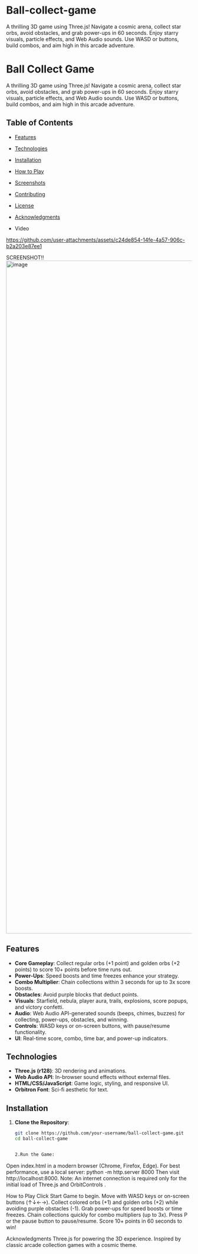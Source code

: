 # Ball-collect-game
A thrilling 3D game using Three.js! Navigate a cosmic arena, collect star orbs, avoid obstacles, and grab power-ups in 60 seconds. Enjoy starry visuals, particle effects, and Web Audio sounds. Use WASD or buttons, build combos, and aim high in this arcade adventure.

# Ball Collect Game

A thrilling 3D game using Three.js! Navigate a cosmic arena, collect star orbs, avoid obstacles, and grab power-ups in 60 seconds. Enjoy starry visuals, particle effects, and Web Audio sounds. Use WASD or buttons, build combos, and aim high in this arcade adventure.

## Table of Contents
- [Features](#features)
- [Technologies](#technologies)
- [Installation](#installation)
- [How to Play](#how-to-play)
- [Screenshots](#screenshots)
- [Contributing](#contributing)
- [License](#license)
- [Acknowledgments](#acknowledgments)

- Video

https://github.com/user-attachments/assets/c24de854-14fe-4a57-906c-b2a203e87ee1



SCREENSHOT!!
<img width="1600" height="1827" alt="image" src="https://github.com/user-attachments/assets/868c8990-ee5a-4edf-bd61-6b85c7e05886" />


## Features
- **Core Gameplay**: Collect regular orbs (+1 point) and golden orbs (+2 points) to score 10+ points before time runs out.
- **Power-Ups**: Speed boosts and time freezes enhance your strategy.
- **Combo Multiplier**: Chain collections within 3 seconds for up to 3x score boosts.
- **Obstacles**: Avoid purple blocks that deduct points.
- **Visuals**: Starfield, nebula, player aura, trails, explosions, score popups, and victory confetti.
- **Audio**: Web Audio API-generated sounds (beeps, chimes, buzzes) for collecting, power-ups, obstacles, and winning.
- **Controls**: WASD keys or on-screen buttons, with pause/resume functionality.
- **UI**: Real-time score, combo, time bar, and power-up indicators.

## Technologies
- **Three.js (r128)**: 3D rendering and animations.
- **Web Audio API**: In-browser sound effects without external files.
- **HTML/CSS/JavaScript**: Game logic, styling, and responsive UI.
- **Orbitron Font**: Sci-fi aesthetic for text.

## Installation
1. **Clone the Repository**:
   ```bash
   git clone https://github.com/your-username/ball-collect-game.git
   cd ball-collect-game


   2.Run the Game:
Open index.html in a modern browser (Chrome, Firefox, Edge).
For best performance, use a local server: 
python -m http.server 8000
Then visit http://localhost:8000.
Note: An internet connection is required only for the initial load of Three.js and OrbitControls .

How to Play
Click Start Game to begin.
Move with WASD keys or on-screen buttons (↑↓←→).
Collect colored orbs (+1) and golden orbs (+2) while avoiding purple obstacles (-1).
Grab power-ups for speed boosts or time freezes.
Chain collections quickly for combo multipliers (up to 3x).
Press P or the pause button to pause/resume.
Score 10+ points in 60 seconds to win!

Acknowledgments
Three.js for powering the 3D experience.
Inspired by classic arcade collection games with a cosmic theme.







